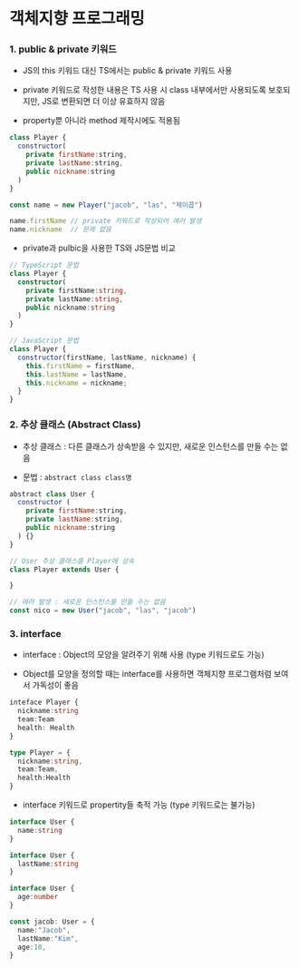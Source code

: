 # 객체지향 프로그래밍

### 1. public & private 키워드
- JS의 this 키워드 대신 TS에서는 public & private 키워드 사용

- private 키워드로 작성한 내용은 TS 사용 시 class 내부에서만 사용되도록 보호되지만, JS로 변환되면 더 이상 유효하지 않음

- property뿐 아니라 method 제작시에도 적용됨

```js
class Player {
  constructor(
    private firstName:string,
    private lastName:string,
    public nickname:string
  )
}

const name = new Player("jacob", "las", "제이콥")

name.firstName // private 키워드로 작성되어 에러 발생
name.nickname  // 문제 없음
```

- private과 pulbic을 사용한 TS와 JS문법 비교
```ts
// TypeScript 문법
class Player {
  constructor(
    private firstName:string,
    private lastName:string,
    public nickname:string
  )
}
```

```js
// JavaScript 문법
class Player {
  constructor(firstName, lastName, nickname) {
    this.firstName = firstName,
    this.lastName = lastName,
    this.nickname = nickname;
  }
}
```

### 2. 추상 클래스 (Abstract Class)
- 추상 클래스 : 다른 클래스가 상속받을 수 있지만, 새로운 인스턴스를 만들 수는 없음

- 문법 : ```abstract class class명```

```js
abstract class User {
  constructor (
    private firstName:string,
    private lastName:string,
    public nickname:string
  ) {}
}

// User 추상 클래스를 Player에 상속
class Player extends User {

}

// 에러 발생 : 새로운 인스턴스를 만들 수는 없음
const nico = new User("jacob", "las", "jacob")
```

### 3. interface
- interface : Object의 모양을 알려주기 위해 사용 (type 키워드로도 가능)

- Object를 모양을 정의할 때는 interface를 사용하면 객체지향 프로그램처럼 보여서 가독성이 좋음

```ts
inteface Player {
  nickname:string
  team:Team
  health: Health
}

type Player = {
  nickname:string,
  team:Team,
  health:Health
}
```

- interface 키워드로 propertity들 축적 가능 (type 키워드로는 불가능)
```ts
interface User {
  name:string
}

interface User {
  lastName:string
}

interface User {
  age:number
}

const jacob: User = {
  name:"Jacob",
  lastName:"Kim",
  age:10,
}
```


